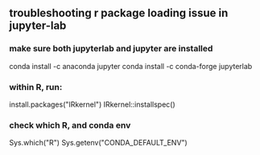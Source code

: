 ## troubleshooting r package loading issue in jupyter-lab
### make sure both jupyterlab and jupyter are installed
conda install -c anaconda jupyter
conda install -c conda-forge jupyterlab

### within R, run:
install.packages("IRkernel")
IRkernel::installspec()

### check which R, and conda env
Sys.which("R")
Sys.getenv("CONDA_DEFAULT_ENV")
